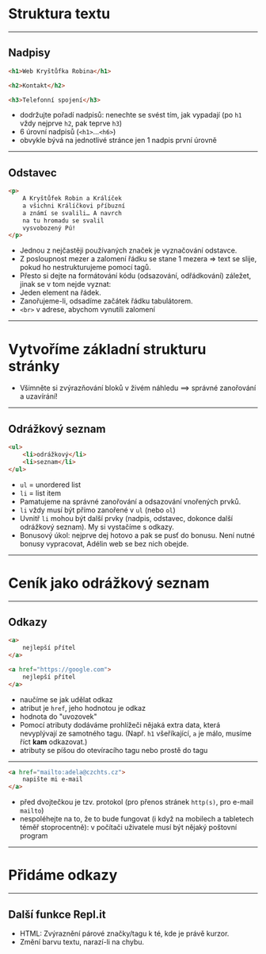 <!-- .slide: data-state="c-slide-inter" -->

# Struktura textu

---

## Nadpisy

```html
<h1>Web Kryštůfka Robina</h1>

<h2>Kontakt</h2>

<h3>Telefonní spojení</h3>
```

>>>
* dodržujte pořadí nadpisů: nenechte se svést tím, jak vypadají (po `h1` vždy nejprve `h2`, pak teprve `h3`)
* 6 úrovní nadpisů (`<h1>`…`<h6>`)
* obvykle bývá na jednotlivé stránce jen 1 nadpis první úrovně

---

## Odstavec

```html
<p>
    A Kryštůfek Robin a Králíček
    a všichni Králíčkovi příbuzní
    a známí se svalili… A navrch
    na tu hromadu se svalil
    vysvobozený Pú!
</p>
```
<!-- .element: class="c-text-md stretch" contenteditable="true" -->

>>>
* Jednou z nejčastěji používaných značek je vyznačování odstavce.
* Z posloupnost mezer a zalomení řádku se stane 1 mezera => text se slije, pokud ho nestrukturujeme pomocí tagů.
* Přesto si dejte na formátování kódu (odsazování, odřádkování) záležet, jinak se v tom nejde vyznat:
* Jeden element na řádek.
* Zanořujeme-li, odsadíme začátek řádku tabulátorem.
* `<br>` v adrese, abychom vynutili zalomení

---

<!-- .slide: data-state="c-slide-task" -->

# Vytvoříme základní strukturu stránky

>>>
* Všimněte si zvýrazňování bloků v živém náhledu ==> správné zanořování a uzavírání!

---

## Odrážkový seznam

```html
<ul>
    <li>odrážkový</li>
    <li>seznam</li>
</ul>
```

>>>
* `ul` = unordered list
* `li` = list item
* Pamatujeme na správné zanořování a odsazování vnořených prvků.
* `li` vždy musí být přímo zanořené v `ul` (nebo `ol`)
* Uvnitř `li` mohou být další prvky (nadpis, odstavec, dokonce další odrážkový seznam). My si vystačíme s odkazy.
* Bonusový úkol: nejprve dej hotovo a pak se pusť do bonusu. Není nutné bonusy vypracovat, Adélin web se bez nich obejde.

---

<!-- .slide: data-state="c-slide-task" -->

# Ceník jako odrážkový seznam

---

## Odkazy

```html
<a>
    nejlepší přítel
</a>
```
<!-- .element: class="c-text-md fragment current-visible fade-out" contenteditable="true" -->

```html
<a href="https://google.com">
    nejlepší přítel
</a>
```
<!-- .element: class="c-text-nd fragment current-visible" contenteditable="true" -->

>>>
* naučíme se jak udělat odkaz
* atribut je `href`, jeho hodnotou je odkaz
* hodnota do "uvozovek"
* Pomocí atributy dodáváme prohlížeči nějaká extra data, která nevyplývají ze samotného tagu. (Např. `h1` všeříkající, `a` je málo, musíme říct **kam** odkazovat.)
* atributy se píšou do otevíracího tagu nebo prostě do tagu

---

```html
<a href="mailto:adela@czchts.cz">
    napište mi e-mail
</a>
```

>>>
* před dvojtečkou je tzv. protokol (pro přenos stránek `http(s)`, pro e-mail `mailto`)
* nespoléhejte na to, že to bude fungovat (i když na mobilech a tabletech téměř stoprocentně): v počítači uživatele musí být nějaký poštovní program

---

<!-- .slide: data-state="c-slide-task" -->

# Přidáme odkazy

---

## Další funkce Repl.it

* HTML: Zvýraznění párové značky/tagu k té, kde je právě kurzor.
* Změní barvu textu, narazí-li na chybu.
